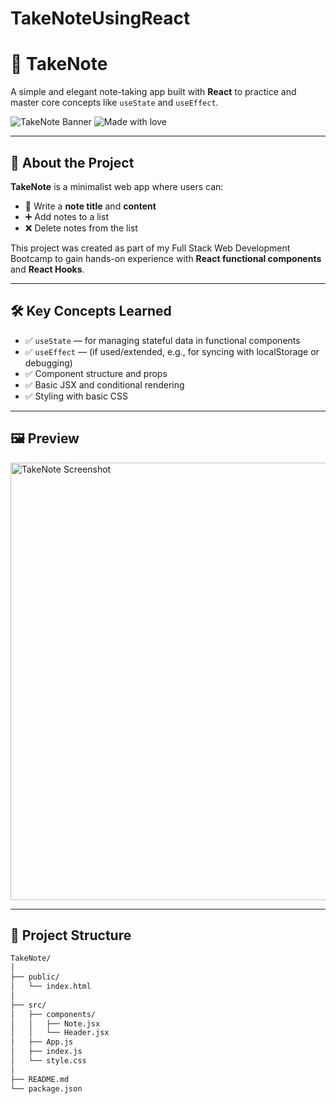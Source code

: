 # TakeNoteUsingReact
# 📝 TakeNote

A simple and elegant note-taking app built with **React** to practice and master core concepts like `useState` and `useEffect`.

![TakeNote Banner](https://img.shields.io/badge/React-18-blue?style=for-the-badge&logo=react) ![Made with love](https://img.shields.io/badge/Made%20with-%F0%9F%92%95-red?style=for-the-badge)

---

## 🚀 About the Project

**TakeNote** is a minimalist web app where users can:
- 🧠 Write a **note title** and **content**
- ➕ Add notes to a list
- ❌ Delete notes from the list

This project was created as part of my Full Stack Web Development Bootcamp to gain hands-on experience with **React functional components** and **React Hooks**.

---

## 🛠️ Key Concepts Learned

- ✅ `useState` — for managing stateful data in functional components
- ✅ `useEffect` — (if used/extended, e.g., for syncing with localStorage or debugging)
- ✅ Component structure and props
- ✅ Basic JSX and conditional rendering
- ✅ Styling with basic CSS

---

## 🖼️ Preview

<img src="https://your-image-link-if-any.com" alt="TakeNote Screenshot" width="700"/>

---

## 📂 Project Structure

```bash
TakeNote/
│
├── public/
│   └── index.html
│
├── src/
│   ├── components/
│   │   ├── Note.jsx
│   │   └── Header.jsx
│   ├── App.js
│   ├── index.js
│   └── style.css
│
├── README.md
└── package.json
